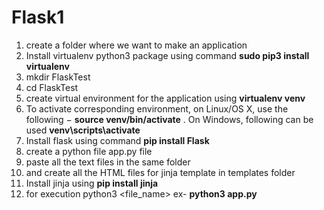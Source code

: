 # Flask1
1. create a folder where we want to make an application
2. Install virtualenv python3 package using command 
**sudo pip3 install virtualenv**
4. mkdir FlaskTest
5. cd FlaskTest
6. create virtual environment for the application using 
**virtualenv venv**
8. To activate corresponding environment, on Linux/OS X, use the following −
**source venv/bin/activate**
. On Windows, following can be used
**venv\scripts\activate**
6. Install flask using command 
**pip install Flask**
8. create a python file app.py file
9. paste all the text files in the same folder
10. and create all the HTML files for jinja template in templates folder
11. Install jinja using 
**pip install jinja**
13. for execution 
python3 <file_name>
ex-
**python3 app.py**
